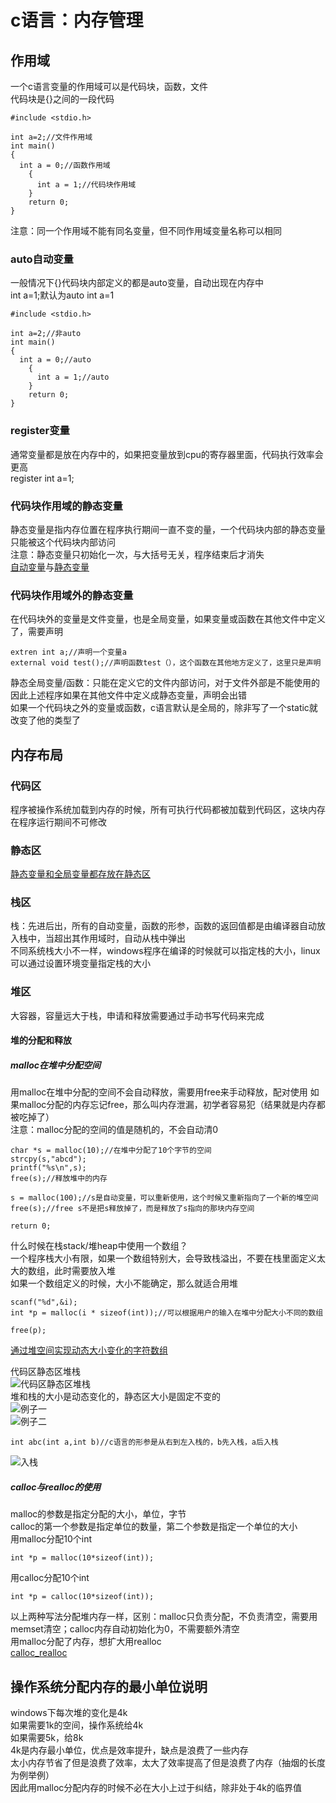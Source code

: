 # c语言：内存管理

## 作用域
一个c语言变量的作用域可以是代码块，函数，文件  
代码块是{}之间的一段代码  
```
#include <stdio.h>

int a=2;//文件作用域
int main()
{
  int a = 0;//函数作用域
    {
      int a = 1;//代码块作用域
    }
    return 0;
}
```
注意：同一个作用域不能有同名变量，但不同作用域变量名称可以相同  

### auto自动变量
一般情况下{}代码块内部定义的都是auto变量，自动出现在内存中  
int a=1;默认为auto int a=1  
```
#include <stdio.h>

int a=2;//非auto
int main()
{
  int a = 0;//auto
    {
      int a = 1;//auto
    }
    return 0;
}
```  

### register变量
通常变量都是放在内存中的，如果把变量放到cpu的寄存器里面，代码执行效率会更高  
register int a=1;  

### 代码块作用域的静态变量
静态变量是指内存位置在程序执行期间一直不变的量，一个代码块内部的静态变量只能被这个代码块内部访问  
注意：静态变量只初始化一次，与大括号无关，程序结束后才消失   
[自动变量](auto_static.cpp)与[静态变量](auto_static2.cpp)  

### 代码块作用域外的静态变量
在代码块外的变量是文件变量，也是全局变量，如果变量或函数在其他文件中定义了，需要声明  
```
extren int a;//声明一个变量a
external void test();//声明函数test（），这个函数在其他地方定义了，这里只是声明
```
静态全局变量/函数：只能在定义它的文件内部访问，对于文件外部是不能使用的  
因此上述程序如果在其他文件中定义成静态变量，声明会出错    
如果一个代码块之外的变量或函数，c语言默认是全局的，除非写了一个static就改变了他的类型了  

## 内存布局

### 代码区
程序被操作系统加载到内存的时候，所有可执行代码都被加载到代码区，这块内存在程序运行期间不可修改  

### 静态区
[静态变量和全局变量都存放在静态区](jingtaiqu.cpp)  

### 栈区  
栈：先进后出，所有的自动变量，函数的形参，函数的返回值都是由编译器自动放入栈中，当超出其作用域时，自动从栈中弹出   
不同系统栈大小不一样，windows程序在编译的时候就可以指定栈的大小，linux可以通过设置环境变量指定栈的大小  

### 堆区  
大容器，容量远大于栈，申请和释放需要通过手动书写代码来完成  

#### 堆的分配和释放  
##### malloc在堆中分配空间
用malloc在堆中分配的空间不会自动释放，需要用free来手动释放，配对使用
如果malloc分配的内存忘记free，那么叫内存泄漏，初学者容易犯（结果就是内存都被吃掉了）  
注意：malloc分配的空间的值是随机的，不会自动清0    
```
char *s = malloc(10);//在堆中分配了10个字节的空间
strcpy(s,"abcd");
printf("%s\n",s);
free(s);//释放堆中的内存

s = malloc(100);//s是自动变量，可以重新使用，这个时候又重新指向了一个新的堆空间
free(s);//free s不是把s释放掉了，而是释放了s指向的那块内存空间

return 0;
```
什么时候在栈stack/堆heap中使用一个数组？  
一个程序栈大小有限，如果一个数组特别大，会导致栈溢出，不要在栈里面定义太大的数组，此时需要放入堆  
如果一个数组定义的时候，大小不能确定，那么就适合用堆  
```
scanf("%d",&i);
int *p = malloc(i * sizeof(int));//可以根据用户的输入在堆中分配大小不同的数组

free(p);
```

[通过堆空间实现动态大小变化的字符数组](dui.cpp)   

代码区静态区堆栈  
![代码区静态区堆栈](https://github.com/cccccate/purin-purin_3/blob/master/1.png)  
堆和栈的大小是动态变化的，静态区大小是固定不变的   
![例子一](https://github.com/cccccate/purin-purin_3/blob/master/2.png)  
![例子二](https://github.com/cccccate/purin-purin_3/blob/master/3.png)  
```
int abc(int a,int b)//c语言的形参是从右到左入栈的，b先入栈，a后入栈
```
![入栈](https://github.com/cccccate/purin-purin_3/blob/master/4.png)

##### calloc与realloc的使用
malloc的参数是指定分配的大小，单位，字节  
calloc的第一个参数是指定单位的数量，第二个参数是指定一个单位的大小  
用malloc分配10个int  
```
int *p = malloc(10*sizeof(int));
```
用calloc分配10个int
```
int *p = calloc(10*sizeof(int));
```
以上两种写法分配堆内存一样，区别：malloc只负责分配，不负责清空，需要用memset清空；calloc内存自动初始化为0，不需要额外清空  
用malloc分配了内存，想扩大用realloc  
[calloc_realloc](calloc_realoc.cpp)   

## 操作系统分配内存的最小单位说明
windows下每次堆的变化是4k  
如果需要1k的空间，操作系统给4k  
如果需要5k，给8k  
4k是内存最小单位，优点是效率提升，缺点是浪费了一些内存  
太小内存节省了但是浪费了效率，太大了效率提高了但是浪费了内存（抽烟的长度为例举例）  
因此用malloc分配内存的时候不必在大小上过于纠结，除非处于4k的临界值  

